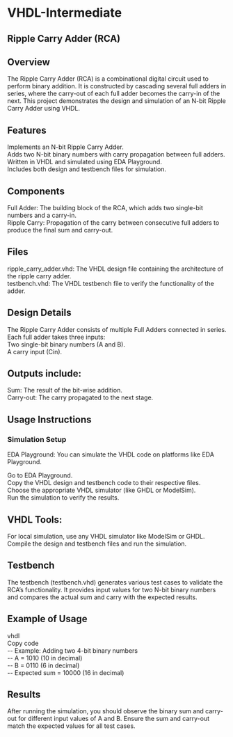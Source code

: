 # VHDL-Intermediate
## Ripple Carry Adder (RCA)
## Overview
The Ripple Carry Adder (RCA) is a combinational digital circuit used to perform binary addition. It is constructed by cascading several full adders in series, where the carry-out of each full adder becomes the carry-in of the next. This project demonstrates the design and simulation of an N-bit Ripple Carry Adder using VHDL.

## Features
Implements an N-bit Ripple Carry Adder.<br>
Adds two N-bit binary numbers with carry propagation between full adders.<br>
Written in VHDL and simulated using EDA Playground.<br>
Includes both design and testbench files for simulation.
## Components
Full Adder: The building block of the RCA, which adds two single-bit numbers and a carry-in.<br>
Ripple Carry: Propagation of the carry between consecutive full adders to produce the final sum and carry-out.<br>
## Files
ripple_carry_adder.vhd: The VHDL design file containing the architecture of the ripple carry adder.<br>
testbench.vhd: The VHDL testbench file to verify the functionality of the adder.<br>
## Design Details
The Ripple Carry Adder consists of multiple Full Adders connected in series.<br>
Each full adder takes three inputs:<br>
Two single-bit binary numbers (A and B).<br>
A carry input (Cin).<br>
## Outputs include:
Sum: The result of the bit-wise addition.<br>
Carry-out: The carry propagated to the next stage.<br>
## Usage Instructions
### Simulation Setup
EDA Playground: You can simulate the VHDL code on platforms like EDA Playground.<br>

Go to EDA Playground.<br>
Copy the VHDL design and testbench code to their respective files.<br>
Choose the appropriate VHDL simulator (like GHDL or ModelSim).<br>
Run the simulation to verify the results.<br>
## VHDL Tools:

For local simulation, use any VHDL simulator like ModelSim or GHDL.<br>
Compile the design and testbench files and run the simulation.<br>
## Testbench
The testbench (testbench.vhd) generates various test cases to validate the RCA’s functionality. It provides input values for two N-bit binary numbers and compares the actual sum and carry with the expected results.

## Example of Usage
vhdl<br>
Copy code<br>
-- Example: Adding two 4-bit binary numbers<br>
-- A = 1010 (10 in decimal)<br>
-- B = 0110 (6 in decimal)<br>
-- Expected sum = 10000 (16 in decimal)
## Results
After running the simulation, you should observe the binary sum and carry-out for different input values of A and B. Ensure the sum and carry-out match the expected values for all test cases.
